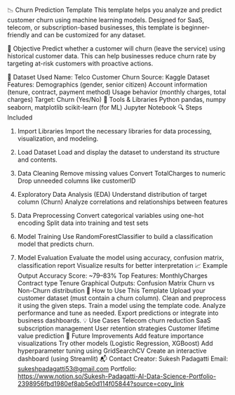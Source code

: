 📉 Churn Prediction Template
This template helps you analyze and predict customer churn using machine learning models. Designed for SaaS, telecom, or subscription-based businesses, this template is beginner-friendly and can be customized for any dataset.

📌 Objective
Predict whether a customer will churn (leave the service) using historical customer data. This can help businesses reduce churn rate by targeting at-risk customers with proactive actions.

📁 Dataset Used
Name: Telco Customer Churn
Source: Kaggle Dataset
Features:
Demographics (gender, senior citizen)
Account information (tenure, contract, payment method)
Usage behavior (monthly charges, total charges)
Target: Churn (Yes/No)
🔧 Tools & Libraries
Python
pandas, numpy
seaborn, matplotlib
scikit-learn (for ML)
Jupyter Notebook
🔍 Steps Included
1. Import Libraries
Import the necessary libraries for data processing, visualization, and modeling.

2. Load Dataset
Load and display the dataset to understand its structure and contents.

3. Data Cleaning
Remove missing values
Convert TotalCharges to numeric
Drop unneeded columns like customerID
4. Exploratory Data Analysis (EDA)
Understand distribution of target column (Churn)
Analyze correlations and relationships between features
5. Data Preprocessing
Convert categorical variables using one-hot encoding
Split data into training and test sets
6. Model Training
Use RandomForestClassifier to build a classification model that predicts churn.

7. Model Evaluation
Evaluate the model using accuracy, confusion matrix, classification report
Visualize results for better interpretation
📈 Example Output
Accuracy Score: ~79–83%
Top Features:
MonthlyCharges
Contract type
Tenure
Graphical Outputs:
Confusion Matrix
Churn vs Non-Churn distribution
🧠 How to Use This Template
Upload your customer dataset (must contain a churn column).
Clean and preprocess it using the given steps.
Train a model using the template code.
Analyze performance and tune as needed.
Export predictions or integrate into business dashboards.
💡 Use Cases
Telecom churn reduction
SaaS subscription management
User retention strategies
Customer lifetime value prediction
🚀 Future Improvements
Add feature importance visualizations
Try other models (Logistic Regression, XGBoost)
Add hyperparameter tuning using GridSearchCV
Create an interactive dashboard (using Streamlit)
📬 Contact
Creator: Sukesh Padagatti
Email: sukeshpadagatti53@gmail.com
Portfolio: https://www.notion.so/Sukesh-Padagatti-AI-Data-Science-Portfolio-2398956fbd1980ef8ab5e0d114f05844?source=copy_link
